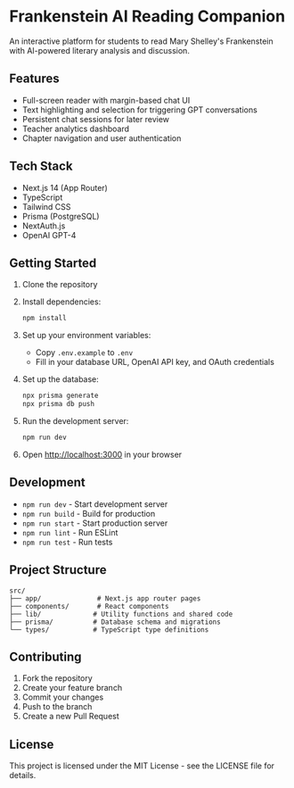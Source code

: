 # Frankenstein AI Reading Companion

An interactive platform for students to read Mary Shelley's Frankenstein with AI-powered literary analysis and discussion.

## Features

- Full-screen reader with margin-based chat UI
- Text highlighting and selection for triggering GPT conversations
- Persistent chat sessions for later review
- Teacher analytics dashboard
- Chapter navigation and user authentication

## Tech Stack

- Next.js 14 (App Router)
- TypeScript
- Tailwind CSS
- Prisma (PostgreSQL)
- NextAuth.js
- OpenAI GPT-4

## Getting Started

1. Clone the repository
2. Install dependencies:
   ```bash
   npm install
   ```

3. Set up your environment variables:
   - Copy `.env.example` to `.env`
   - Fill in your database URL, OpenAI API key, and OAuth credentials

4. Set up the database:
   ```bash
   npx prisma generate
   npx prisma db push
   ```

5. Run the development server:
   ```bash
   npm run dev
   ```

6. Open [http://localhost:3000](http://localhost:3000) in your browser

## Development

- `npm run dev` - Start development server
- `npm run build` - Build for production
- `npm run start` - Start production server
- `npm run lint` - Run ESLint
- `npm run test` - Run tests

## Project Structure

```
src/
├── app/              # Next.js app router pages
├── components/       # React components
├── lib/             # Utility functions and shared code
├── prisma/          # Database schema and migrations
└── types/           # TypeScript type definitions
```

## Contributing

1. Fork the repository
2. Create your feature branch
3. Commit your changes
4. Push to the branch
5. Create a new Pull Request

## License

This project is licensed under the MIT License - see the LICENSE file for details.
